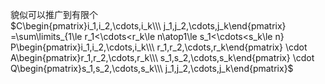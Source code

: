 貌似可以推广到有限个  
$C\begin{pmatrix}i_1,i_2,\cdots,i_k\\\ j_1,j_2,\cdots,j_k\end{pmatrix}  
=\sum\limits_{1\le r_1<\cdots<r_k\le n\atop1\le s_1<\cdots<s_k\le n}  
P\begin{pmatrix}i_1,i_2,\cdots,i_k\\\ r_1,r_2,\cdots,r_k\end{pmatrix}  
\cdot A\begin{pmatrix}r_1,r_2,\cdots,r_k\\\ s_1,s_2,\cdots,s_k\end{pmatrix}  
\cdot Q\begin{pmatrix}s_1,s_2,\cdots,s_k\\\ j_1,j_2,\cdots,j_k\end{pmatrix}$  
